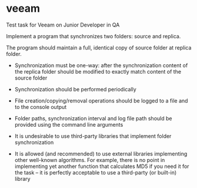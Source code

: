 # veeam
Test task for Veeam on Junior Developer in QA

Implement a program that synchronizes two folders: source and replica.

The program should maintain a full, identical copy of source folder at replica folder.

- Synchronization must be one-way: after the synchronization content of the replica folder should be modified to exactly match content of the source folder

- Synchronization should be performed periodically

- File creation/copying/removal operations should be logged to a file and to the console output

- Folder paths, synchronization interval and log file path should be provided using the command line arguments

- It is undesirable to use third-party libraries that implement folder synchronization

- It is allowed (and recommended) to use external libraries implementing other well-known algorithms. For example, there is no point in implementing yet another function that calculates MD5 if you need it for the task – it is perfectly acceptable to use a third-party (or built-in) library
